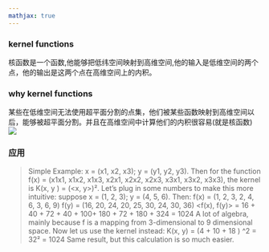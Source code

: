 ```yaml
---
mathjax: true
---
```


### kernel functions
核函数是一个函数,他能够把低纬空间映射到高维空间,他的输入是低维空间的两个点，他的输出是这两个点在高维空间上的内积。

### why kernel functions
某些在低维空间无法使用超平面分割的点集，他们被某些函数映射到高维空间以后，能够被超平面分割。并且在高维空间中计算他们的内积很容易(就是核函数)
![](/images/1.png)

### 应用
>Simple Example: x = (x1, x2, x3); y = (y1, y2, y3). Then for the function f(x) = (x1x1, x1x2, x1x3, x2x1, x2x2, x2x3, x3x1, x3x2, x3x3), the kernel is K(x, y ) = (&lt;x, y&gt;)².
>Let’s plug in some numbers to make this more intuitive: suppose x = (1, 2, 3); y = (4, 5, 6). Then:
>f(x) = (1, 2, 3, 2, 4, 6, 3, 6, 9)
>f(y) = (16, 20, 24, 20, 25, 30, 24, 30, 36)
>&lt;f(x), f(y)&gt; = 16 + 40 + 72 + 40 + 100+ 180 + 72 + 180 + 324 = 1024
>A lot of algebra, mainly because f is a mapping from 3-dimensional to 9 dimensional space.
>Now let us use the kernel instead: 
>K(x, y) = (4 + 10 + 18 ) ^2 = 32² = 1024
>Same result, but this calculation is so much easier.